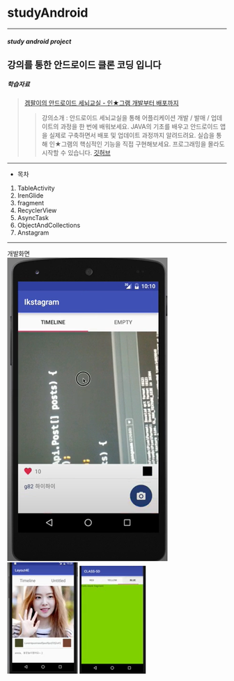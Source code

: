 # studyAndroid
---
##### study android project
강의를 통한 안드로이드 클론 코딩 입니다
---
##### 학습자료
> [겜팔이의 안드로이드 세뇌교실 - 인★그램 개발부터 배포까지](https://www.inflearn.com/course/%EC%95%88%EB%93%9C%EB%A1%9C%EC%9D%B4%EB%93%9C-%EC%84%B8%EB%87%8C%EA%B5%90%EC%8B%A4#description)
> > 강의소개 : 안드로이드 세뇌교실을 통해 어플리케이션 개발 / 발매 / 업데이트의 과정을 한 번에 배워보세요. JAVA의 기초를 배우고 안드로이드 앱을 실제로 구축하면서 배포 및 업데이트 과정까지 알려드려요. 실습을 통해 인★그램의 핵심적인 기능을 직접 구현해보세요. 프로그래밍을 몰라도 시작할 수 있습니다.
   [깃허브](https://github.com/g82/Anstagram)
---
+ 목차
1. TableActivity
1. IrenGlide
1. fragment
1. RecyclerView
1. AsyncTask
1. ObjectAndCollections
1. Anstagram
---
개발화면   
![Anstagram 개발 화면](images/Anstagram.PNG)
![Irene 개발 화면](images/irene.PNG)
![Green Light](images/greenlight.PNG)
